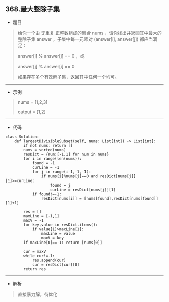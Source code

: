 368.最大整除子集
----------
- 题目
> 给你一个由 无重复 正整数组成的集合 nums ，请你找出并返回其中最大的整除子集 answer ，子集中每一元素对 (answer[i], answer[j]) 都应当满足：
>
>  answer[i] % answer[j] == 0 ，或
>
>  answer[j] % answer[i] == 0
>
>  如果存在多个有效解子集，返回其中任何一个均可。
----------
- 示例
> nums = [1,2,3]
>
> output = [1,2]
----------
- 代码
> 
>
    class Solution:
        def largestDivisibleSubset(self, nums: List[int]) -> List[int]:
            if not nums: return []
            nums = sorted(nums)
            resDict = {num:[-1,1] for num in nums}
            for i in range(len(nums)):
                found = -1
                curLine = -1
                for j in range(i-1,-1,-1):
                    if nums[i]%nums[j]==0 and resDict[nums[j]][1]>=curLine:
                        found = j
                        curLine = resDict[nums[j]][1]
                if found!=-1:
                    resDict[nums[i]] = [nums[found],resDict[nums[found]][1]+1]
    
            res = []
            maxLine = [-1,1]
            maxV = -1
            for key,value in resDict.items():
                if value[1]>maxLine[1]:
                    maxLine = value
                    maxV = key
            if maxLine[0]==-1: return [nums[0]]
    
            cur = maxV
            while cur!=-1:
                res.append(cur)
                cur = resDict[cur][0]
            return res
            
----------
 - 解析
> 
> 直接暴力解，待优化